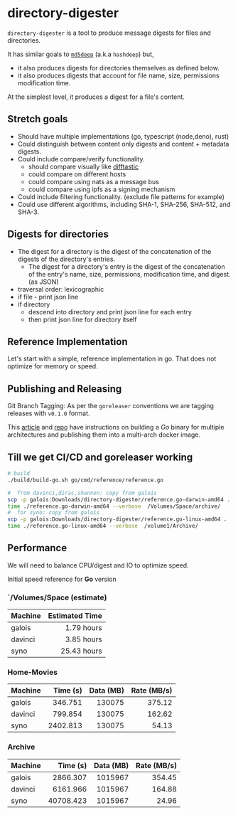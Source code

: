 # directory-digester

`directory-digester` is a tool to produce message digests for files and directories.

It has similar goals to [`md5deep`](https://github.com/jessek/hashdeep) (a.k.a `hashdeep`) but,

- it also produces digests for directories themselves as defined below.
- it also produces digests that account for file name, size, permissions modification time.

At the simplest level, it produces a digest for a file's content.

## Stretch goals

- Should have multiple implementations (go, typescript (node,deno), rust)
- Could distinguish between content only digests and content + metadata digests.
- Could include compare/verify functionality.
  - should compare visually like [difftastic](https://github.com/Wilfred/difftastic)
  - could compare on different hosts
  - could compare using nats as a message bus
  - could compare using ipfs as a signing mechanism
- Could include filtering functionality. (exclude file patterns for example)
- Could use different algorithms, including SHA-1, SHA-256, SHA-512, and SHA-3.

## Digests for directories

- The digest for a directory is the digest of the concatenation of the digests of the directory's entries.
  - The digest for a directory's entry is the digest of the concatenation of the entry's name, size, permissions, modification time, and digest. (as JSON)
- traversal order: lexicographic
- if file - print json line
- if directory
  - descend into directory and print json line for each entry
  - then print json line for directory itself

## Reference Implementation

Let's start with a simple, reference implementation in go. That does not optimize for memory or speed.

## Publishing and Releasing

Git Branch Tagging: As per the `goreleaser` conventions we are tagging releases with `v0.1.0` format.

This [article](https://namiops.medium.com/golang-multi-arch-docker-image-with-github-action-b59a62c8d2bd)
and [repo](https://github.com/namiops/go_multiarch/tree/master) have instructions on building a _Go_ binary for multiple architectures and publishing them into a multi-arch docker image.

## Till we get CI/CD and goreleaser working

```bash
# build
./build/build-go.sh go/cmd/reference/reference.go

#  from davinci,dirac,shannon: copy from galois
scp -p galois:Downloads/directory-digester/reference.go-darwin-amd64 .
time ./reference.go-darwin-amd64 --verbose  /Volumes/Space/archive/
#  for syno: copy from galois
scp -p galois:Downloads/directory-digester/reference.go-linux-amd64 .
time ./reference.go-linux-amd64 --verbose  /volume1/Archive/
```

## Performance

We will need to balance CPU/digest and IO to optimize speed.

Initial speed reference for **Go** version

### `/Volumes/Space (estimate)

| Machine | Estimated Time |
| :------ | -------------: |
| galois  |     1.79 hours |
| davinci |     3.85 hours |
| syno    |    25.43 hours |

### Home-Movies

| Machine | Time (s) | Data (MB) | Rate (MB/s) |
| :------ | -------: | --------: | ----------: |
| galois  |  346.751 |    130075 |      375.12 |
| davinci |  799.854 |    130075 |      162.62 |
| syno    | 2402.813 |    130075 |       54.13 |

### Archive

| Machine |  Time (s) | Data (MB) | Rate (MB/s) |
| :------ | --------: | --------: | ----------: |
| galois  |  2866.307 |   1015967 |      354.45 |
| davinci |  6161.966 |   1015967 |      164.88 |
| syno    | 40708.423 |   1015967 |       24.96 |
